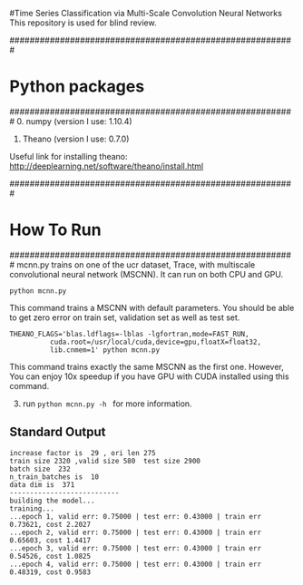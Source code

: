 #Time Series Classification via Multi-Scale Convolution Neural Networks
This repository is used for blind review.

#########################################################
#                    Python packages                   ##
#########################################################
0. numpy (version I use: 1.10.4)
1. Theano (version I use: 0.7.0)

Useful link for installing theano:
http://deeplearning.net/software/theano/install.html

#########################################################
#                    How To Run                       ##
#########################################################
mcnn.py trains on one of the ucr dataset, Trace, with 
multiscale convolutional neural network (MSCNN). 
It can run on both CPU and GPU.
```
python mcnn.py 
```
This command trains a MSCNN with default parameters. 
You should be able to get zero error on train set, 
validation set as well as test set.

```
THEANO_FLAGS='blas.ldflags=-lblas -lgfortran,mode=FAST_RUN,
          cuda.root=/usr/local/cuda,device=gpu,floatX=float32,
          lib.cnmem=1' python mcnn.py 
```
This command trains exactly the same MSCNN as the first one. 
However, You can enjoy 10x speedup if you have GPU with 
CUDA installed using this command.

3. run ```python mcnn.py -h ``` for more information.

##                    Standard Output           
```
increase factor is  29 , ori len 275
train size 2320 ,valid size 580  test size 2900
batch size  232
n_train_batches is  10
data dim is  371
---------------------------
building the model...
training...
...epoch 1, valid err: 0.75000 | test err: 0.43000 | train err 0.73621, cost 2.2027
...epoch 2, valid err: 0.75000 | test err: 0.43000 | train err 0.65603, cost 1.4417
...epoch 3, valid err: 0.75000 | test err: 0.43000 | train err 0.54526, cost 1.0825
...epoch 4, valid err: 0.75000 | test err: 0.43000 | train err 0.48319, cost 0.9583
  
```
